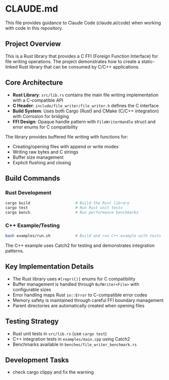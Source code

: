 # CLAUDE.md

This file provides guidance to Claude Code (claude.ai/code) when working with code in this repository.

## Project Overview

This is a Rust library that provides a C FFI (Foreign Function Interface) for file writing operations. The project demonstrates how to create a static-linked Rust library that can be consumed by C/C++ applications.

## Core Architecture

- **Rust Library**: `src/lib.rs` contains the main file writing implementation with a C-compatible API
- **C Header**: `include/file_writer/file_writer.h` defines the C interface 
- **Build System**: Uses both Cargo (Rust) and CMake (C/C++ integration) with Corrosion for bridging
- **FFI Design**: Opaque handle pattern with `FileWriterHandle` struct and error enums for C compatibility

The library provides buffered file writing with functions for:
- Creating/opening files with append or write modes
- Writing raw bytes and C strings
- Buffer size management
- Explicit flushing and closing

## Build Commands

### Rust Development
```bash
cargo build                    # Build the Rust library
cargo test                     # Run Rust unit tests  
cargo bench                    # Run performance benchmarks
```

### C++ Example/Testing
```bash
bash examples/run.sh           # Build and run C++ example with tests
```

The C++ example uses Catch2 for testing and demonstrates integration patterns.

## Key Implementation Details

- The Rust library uses `#[repr(C)]` enums for C compatibility
- Buffer management is handled through `BufWriter<File>` with configurable sizes
- Error handling maps Rust `io::Error` to C-compatible error codes
- Memory safety is maintained through careful FFI boundary management
- Parent directories are automatically created when opening files

## Testing Strategy

- Rust unit tests in `src/lib.rs` (use `cargo test`)
- C++ integration tests in `examples/main.cpp` using Catch2
- Benchmarks available in `benches/file_writer_benchmark.rs`

## Development Tasks

- check cargo clippy and fix the warning
